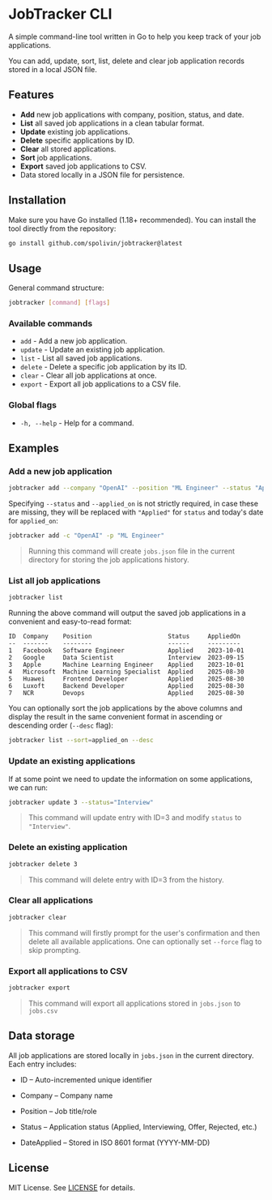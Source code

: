 # JobTracker CLI

A simple command-line tool written in Go to help you keep track of your job applications.  

You can add, update, sort, list, delete and clear job application records stored in a local JSON file.  

## Features

- **Add** new job applications with company, position, status, and date.
- **List** all saved job applications in a clean tabular format.
- **Update** existing job applications.
- **Delete** specific applications by ID.
- **Clear** all stored applications.
- **Sort** job applications.
- **Export** saved job applications to CSV.
- Data stored locally in a JSON file for persistence.

## Installation

Make sure you have Go installed (1.18+ recommended). You can install the tool directly from the repository:

```bash
go install github.com/spolivin/jobtracker@latest
```

## Usage 

General command structure:

```bash
jobtracker [command] [flags]
```

### Available commands

* `add` - Add a new job application.
* `update` - Update an existing job application.
* `list` - List all saved job applications.
* `delete` - Delete a specific job application by its ID.
* `clear` - Clear all job applications at once.
* `export` - Export all job applications to a CSV file.

### Global flags

* `-h, --help` - Help for a command. 

## Examples

### Add a new job application

```bash
jobtracker add --company "OpenAI" --position "ML Engineer" --status "Applied" --applied_on "2025-08-26"
```

Specifying `--status` and `--applied_on` is not strictly required, in case these are missing, they will be replaced with `"Applied"` for `status` and today's date for `applied_on`:

```bash
jobtracker add -c "OpenAI" -p "ML Engineer"
```
> Running this command will create `jobs.json` file in the current directory for storing the job applications history.

### List all job applications

```bash
jobtracker list
```

Running the above command will output the saved job applications in a convenient and easy-to-read format:

```
ID  Company    Position                     Status     AppliedOn
--  -------    --------                     ------     ---------
1   Facebook   Software Engineer            Applied    2023-10-01
2   Google     Data Scientist               Interview  2023-09-15
3   Apple      Machine Learning Engineer    Applied    2023-10-01
4   Microsoft  Machine Learning Specialist  Applied    2025-08-30
5   Huawei     Frontend Developer           Applied    2025-08-30
6   Luxoft     Backend Developer            Applied    2025-08-30
7   NCR        Devops                       Applied    2025-08-30
```

You can optionally sort the job applications by the above columns and display the result in the same convenient format in ascending or descending order (`--desc` flag):

```bash
jobtracker list --sort=applied_on --desc
```

### Update an existing applications

If at some point we need to update the information on some applications, we can run:

```bash
jobtracker update 3 --status="Interview"
```
> This command will update entry with ID=3 and modify `status` to `"Interview"`.

### Delete an existing application

```bash
jobtracker delete 3
```
> This command will delete entry with ID=3 from the history.

### Clear all applications

```bash
jobtracker clear
```
> This command will firstly prompt for the user's confirmation and then delete all available applications. One can optionally set `--force` flag to skip prompting.

### Export all applications to CSV

```bash
jobtracker export
```
> This command will export all applications stored in `jobs.json` to `jobs.csv`

## Data storage

All job applications are stored locally in `jobs.json` in the current directory. Each entry includes:

* ID – Auto-incremented unique identifier

* Company – Company name

* Position – Job title/role

* Status – Application status (Applied, Interviewing, Offer, Rejected, etc.)

* DateApplied – Stored in ISO 8601 format (YYYY-MM-DD)

## License

MIT License. See [LICENSE](./LICENSE) for details.
